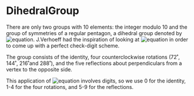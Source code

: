 # DihedralGroup

There are only two groups with 10 elements: the integer modulo 10 and the group of symmetries of a 
regular pentagon, a dihedral group denoted by ![equation](http://www.sciweavers.org/upload/Tex2Img_1409256968/render.png). J.Verhoeff had the inspiration of looking at 
![equation](http://www.sciweavers.org/upload/Tex2Img_1409256968/render.png) in order to come up with a perfect check-digit scheme.

The group consists of the identity, four counterclockwise rotations (72˚, 144˚, 216˚and 288˚), and 
the five reflections about perpendiculars from a vertex to the opposite side.

This application of ![equation](http://www.sciweavers.org/upload/Tex2Img_1409256968/render.png) involves digits, so we use 0 for the identity, 1-4 for the four rotations, 
and 5-9 for the reflections. 